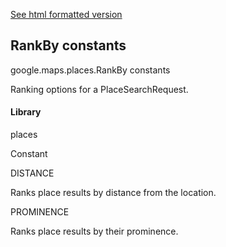 [See html formatted version](https://huasofoundries.github.io/google-maps-documentation/RankBy.html)


RankBy constants
----------------

google.maps.places.RankBy constants

Ranking options for a PlaceSearchRequest.

#### Library

places

Constant

DISTANCE

Ranks place results by distance from the location.

PROMINENCE

Ranks place results by their prominence.
